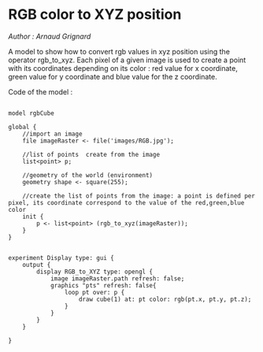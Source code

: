 [//]: # (keyword|operator_rgb_to_xyz)
[//]: # (keyword|operator_cube)
[//]: # (keyword|concept_color)
[//]: # (keyword|concept_3d)
# RGB color to XYZ position


_Author :  Arnaud Grignard_

A model to show how to convert rgb values in xyz position using the operator rgb_to_xyz. Each pixel of a given image is used to create a point with  its coordinates depending on its color : red value for x coordinate, green value for y coordinate and blue value for the z coordinate.


Code of the model : 

```

model rgbCube

global {
	//import an image
	file imageRaster <- file('images/RGB.jpg');
	
	//list of points  create from the image 
	list<point> p;
	
	//geometry of the world (environment)
	geometry shape <- square(255);
	
	//create the list of points from the image: a point is defined per pixel, its coordinate correspond to the value of the red,green,blue color
	init {
		p <- list<point> (rgb_to_xyz(imageRaster));
	}
}


experiment Display type: gui {
	output {
		display RGB_to_XYZ type: opengl { 
			image imageRaster.path refresh: false;
			graphics "pts" refresh: false{
				loop pt over: p {
					draw cube(1) at: pt color: rgb(pt.x, pt.y, pt.z);
				}
			}
		}
	}

}
```
